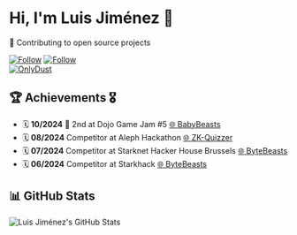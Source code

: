 # Hi, I'm Luis Jiménez 👋

🚀 Contributing to open source projects

[![Follow](https://img.shields.io/github/followers/jimenezz22?label=Follow&style=social)](https://github.com/jimenezz22)
[![Follow](https://img.shields.io/twitter/follow/devJimenezz22?label=Follow&style=social)](https://x.com/devJimenezz22)  
[![OnlyDust](https://img.shields.io/badge/OnlyDust-Profile-blue?style=flat&logo=onlydust)](https://app.onlydust.com/u/jimenezz22)


## 🏆 Achievements 🎖️
- 🗓️ **10/2024** 🥈 2nd at Dojo Game Jam #5 [🌐 BabyBeasts](https://github.com/ByteBuildersLabs/BabyBeastsv2)
- 🗓️ **08/2024** Competitor at Aleph Hackathon [🌐 ZK-Quizzer](https://github.com/jimenezz22/Aleph-Hackathon-ZKQuizzer)
- 🗓️ **07/2024** Competitor at Starknet Hacker House Brussels [🌐 ByteBeasts](https://github.com/ByteBuildersLabs/ByteBeastsFrontend)
- 🗓️ **06/2024** Competitor at Starkhack [🌐 ByteBeasts](https://ethglobal.com/showcase/bytebeasts-kf97c)


## 📊 GitHub Stats
![Luis Jiménez's GitHub Stats](https://github-readme-stats.vercel.app/api?username=jimenezz22&show_icons=true&theme=radical)